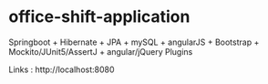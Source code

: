 # office-shift-application
Springboot + Hibernate + JPA + mySQL + angularJS + Bootstrap + Mockito/JUnit5/AssertJ + angular/jQuery Plugins

Links :
http://localhost:8080
